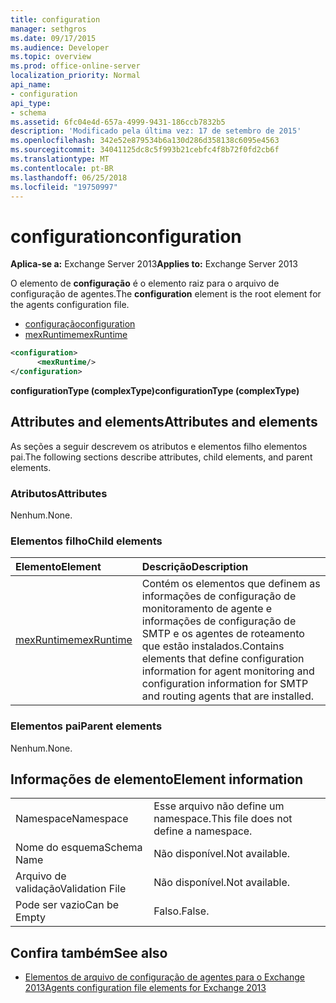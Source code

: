 ```yaml
---
title: configuration
manager: sethgros
ms.date: 09/17/2015
ms.audience: Developer
ms.topic: overview
ms.prod: office-online-server
localization_priority: Normal
api_name:
- configuration
api_type:
- schema
ms.assetid: 6fc04e4d-657a-4999-9431-186ccb7832b5
description: 'Modificado pela última vez: 17 de setembro de 2015'
ms.openlocfilehash: 342e52e879534b6a130d286d358138c6095e4563
ms.sourcegitcommit: 34041125dc8c5f993b21cebfc4f8b72f0fd2cb6f
ms.translationtype: MT
ms.contentlocale: pt-BR
ms.lasthandoff: 06/25/2018
ms.locfileid: "19750997"
---
```

# <a name="configuration"></a><span data-ttu-id="6f33b-103">configuration</span><span class="sxs-lookup"><span data-stu-id="6f33b-103">configuration</span></span>
  
<span data-ttu-id="6f33b-104">**Aplica-se a:** Exchange Server 2013</span><span class="sxs-lookup"><span data-stu-id="6f33b-104">**Applies to:** Exchange Server 2013</span></span>
  
<span data-ttu-id="6f33b-105">O elemento de **configuração** é o elemento raiz para o arquivo de configuração de agentes.</span><span class="sxs-lookup"><span data-stu-id="6f33b-105">The **configuration** element is the root element for the agents configuration file.</span></span> 
  
- [<span data-ttu-id="6f33b-106">configuração</span><span class="sxs-lookup"><span data-stu-id="6f33b-106">configuration</span></span>](configuration.md) 
- [<span data-ttu-id="6f33b-107">mexRuntime</span><span class="sxs-lookup"><span data-stu-id="6f33b-107">mexRuntime</span></span>](mexruntime.md)
  
```XML
<configuration>
      <mexRuntime/>
</configuration>
```

<span data-ttu-id="6f33b-108">**configurationType (complexType)**</span><span class="sxs-lookup"><span data-stu-id="6f33b-108">**configurationType (complexType)**</span></span>

## <a name="attributes-and-elements"></a><span data-ttu-id="6f33b-109">Attributes and elements</span><span class="sxs-lookup"><span data-stu-id="6f33b-109">Attributes and elements</span></span>

<span data-ttu-id="6f33b-110">As seções a seguir descrevem os atributos e elementos filho elementos pai.</span><span class="sxs-lookup"><span data-stu-id="6f33b-110">The following sections describe attributes, child elements, and parent elements.</span></span>
  
### <a name="attributes"></a><span data-ttu-id="6f33b-111">Atributos</span><span class="sxs-lookup"><span data-stu-id="6f33b-111">Attributes</span></span>

<span data-ttu-id="6f33b-112">Nenhum.</span><span class="sxs-lookup"><span data-stu-id="6f33b-112">None.</span></span>
  
### <a name="child-elements"></a><span data-ttu-id="6f33b-113">Elementos filho</span><span class="sxs-lookup"><span data-stu-id="6f33b-113">Child elements</span></span>

|<span data-ttu-id="6f33b-114">**Elemento**</span><span class="sxs-lookup"><span data-stu-id="6f33b-114">**Element**</span></span>|<span data-ttu-id="6f33b-115">**Descrição**</span><span class="sxs-lookup"><span data-stu-id="6f33b-115">**Description**</span></span>|
|:-----|:-----|
|[<span data-ttu-id="6f33b-116">mexRuntime</span><span class="sxs-lookup"><span data-stu-id="6f33b-116">mexRuntime</span></span>](mexruntime.md) <br/> |<span data-ttu-id="6f33b-117">Contém os elementos que definem as informações de configuração de monitoramento de agente e informações de configuração de SMTP e os agentes de roteamento que estão instalados.</span><span class="sxs-lookup"><span data-stu-id="6f33b-117">Contains elements that define configuration information for agent monitoring and configuration information for SMTP and routing agents that are installed.</span></span>  <br/> |
   
### <a name="parent-elements"></a><span data-ttu-id="6f33b-118">Elementos pai</span><span class="sxs-lookup"><span data-stu-id="6f33b-118">Parent elements</span></span>

<span data-ttu-id="6f33b-119">Nenhum.</span><span class="sxs-lookup"><span data-stu-id="6f33b-119">None.</span></span>
  
## <a name="element-information"></a><span data-ttu-id="6f33b-120">Informações de elemento</span><span class="sxs-lookup"><span data-stu-id="6f33b-120">Element information</span></span>

|||
|:-----|:-----|
|<span data-ttu-id="6f33b-121">Namespace</span><span class="sxs-lookup"><span data-stu-id="6f33b-121">Namespace</span></span>  <br/> |<span data-ttu-id="6f33b-122">Esse arquivo não define um namespace.</span><span class="sxs-lookup"><span data-stu-id="6f33b-122">This file does not define a namespace.</span></span>  <br/> |
|<span data-ttu-id="6f33b-123">Nome do esquema</span><span class="sxs-lookup"><span data-stu-id="6f33b-123">Schema Name</span></span>  <br/> |<span data-ttu-id="6f33b-124">Não disponível.</span><span class="sxs-lookup"><span data-stu-id="6f33b-124">Not available.</span></span>  <br/> |
|<span data-ttu-id="6f33b-125">Arquivo de validação</span><span class="sxs-lookup"><span data-stu-id="6f33b-125">Validation File</span></span>  <br/> |<span data-ttu-id="6f33b-126">Não disponível.</span><span class="sxs-lookup"><span data-stu-id="6f33b-126">Not available.</span></span>  <br/> |
|<span data-ttu-id="6f33b-127">Pode ser vazio</span><span class="sxs-lookup"><span data-stu-id="6f33b-127">Can be Empty</span></span>  <br/> |<span data-ttu-id="6f33b-128">Falso.</span><span class="sxs-lookup"><span data-stu-id="6f33b-128">False.</span></span>  <br/> |
   
## <a name="see-also"></a><span data-ttu-id="6f33b-129">Confira também</span><span class="sxs-lookup"><span data-stu-id="6f33b-129">See also</span></span>

- [<span data-ttu-id="6f33b-130">Elementos de arquivo de configuração de agentes para o Exchange 2013</span><span class="sxs-lookup"><span data-stu-id="6f33b-130">Agents configuration file elements for Exchange 2013</span></span>](agents-configuration-file-elements-for-exchange-2013.md)

